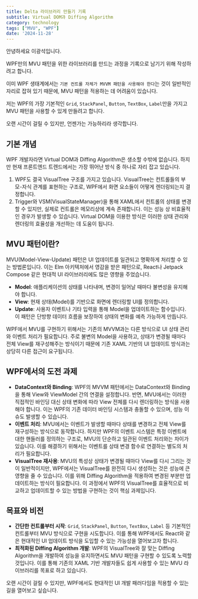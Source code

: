 ```yaml
---
title: Delta 라이브러리 만들기 기록
subtitle: Virtual DOM과 Diffing Algorithm
category: technology
tags: ["MVU", "WPF"]
date: '2024-11-28'
---
```

안녕하세요 이광석입니다.

WPF만의 MVU 패턴을 위한 라이브러리를 만드는 과정을 기록으로 남기기 위해 작성하려고 합니다.

이미 WPF 생태계에서는 `기본 컨트롤 자체가 MVVM 패턴을 사용해야 한다`는 것이 일반적인 자리로 잡혀 있기 때문에, MVU 패턴을 적용하는 데 어려움이 있습니다.

저는 WPF의 가장 기본적인 `Grid`, `StackPanel`, `Button`, `TextBox`, `Label`만을 가지고 MVU 패턴을 사용할 수 있게 만들려고 합니다.

오랜 시간이 걸릴 수 있지만, 언젠가는 가능하리라 생각합니다.

## 기본 개념

WPF 개발자라면 Virtual DOM과 Diffing Algorithm은 생소할 수밖에 없습니다. 하지만 현재 프론트엔드 트렌드에서는 가장 뛰어난 방식 중 하나로 자리 잡고 있습니다.

1. WPF도 결국 VisualTree 구조를 가지고 있습니다. VisualTree는 컨트롤들의 부모-자식 관계를 표현하는 구조로, WPF에서 화면 요소들이 어떻게 렌더링되는지 결정합니다.
2. Trigger와 VSM(VisualStateManager)을 통해 XAML에서 컨트롤의 상태를 변경할 수 있지만, 실제로 컨트롤은 메모리상에 계속 존재합니다. 이는 성능 상 비효율적인 경우가 발생할 수 있습니다. Virtual DOM을 이용한 방식은 이러한 상태 관리와 렌더링의 효율성을 개선하는 데 도움이 됩니다.

## MVU 패턴이란?

MVU(Model-View-Update) 패턴은 UI 업데이트를 일관되고 명확하게 처리할 수 있는 방법론입니다. 이는 Elm 아키텍처에서 영감을 받은 패턴으로, React나 Jetpack Compose 같은 현대적 UI 라이브러리에도 많은 영향을 주었습니다.

- **Model**: 애플리케이션의 상태를 나타내며, 변경이 일어날 때마다 불변성을 유지해야 합니다.
- **View**: 현재 상태(Model)를 기반으로 화면에 렌더링할 UI를 정의합니다.
- **Update**: 사용자 이벤트나 기타 입력을 통해 Model을 업데이트하는 함수입니다. 이 패턴은 단방향 데이터 흐름을 보장하여 상태의 변화를 예측 가능하게 만듭니다.

WPF에서 MVU를 구현하기 위해서는 기존의 MVVM과는 다른 방식으로 UI 상태 관리와 이벤트 처리가 필요합니다. 주로 불변의 Model을 사용하고, 상태가 변경될 때마다 전체 View를 재구성해주는 방식이기 때문에 기존 XAML 기반의 UI 업데이트 방식과는 상당히 다른 접근이 요구됩니다.

## WPF에서의 도전 과제

- **DataContext와 Binding**: WPF의 MVVM 패턴에서는 DataContext와 Binding을 통해 View와 ViewModel 간의 연결을 설정합니다. 반면, MVU에서는 이러한 직접적인 바인딩 대신 상태 변화에 따라 View 전체를 다시 렌더링하는 방식을 사용해야 합니다. 이는 WPF의 기존 데이터 바인딩 시스템과 충돌할 수 있으며, 성능 이슈도 발생할 수 있습니다.
- **이벤트 처리**: MVU에서는 이벤트가 발생할 때마다 상태를 변경하고 전체 View를 재구성하는 방식으로 동작합니다. 하지만 WPF의 이벤트 시스템은 특정 이벤트에 대한 핸들러를 정의하는 구조로, MVU의 단순하고 일관된 이벤트 처리와는 차이가 있습니다. 이를 해결하기 위해서는 이벤트를 상태 변경 함수로 연결하는 별도의 처리가 필요합니다.
- **VisualTree 재사용**: MVU의 특성상 상태가 변경될 때마다 View를 다시 그리는 것이 일반적이지만, WPF에서는 VisualTree를 완전히 다시 생성하는 것은 성능에 큰 영향을 줄 수 있습니다. 이를 위해 Diffing Algorithm을 적용하여 변경된 부분만 업데이트하는 방식이 필요합니다. 이 과정에서 WPF의 VisualTree를 효율적으로 비교하고 업데이트할 수 있는 방법을 구현하는 것이 핵심 과제입니다.

## 목표와 비전

- **간단한 컨트롤부터 시작**: `Grid`, `StackPanel`, `Button`, `TextBox`, `Label` 등 기본적인 컨트롤부터 MVU 방식으로 구현을 시도합니다. 이를 통해 WPF에서도 React와 같은 현대적인 UI 업데이트 방식을 도입할 수 있는 가능성을 열어보고자 합니다.
- **최적화된 Diffing Algorithm 개발**: WPF의 VisualTree와 잘 맞는 Diffing Algorithm을 개발하여 성능을 유지하면서도 MVU 패턴을 구현할 수 있도록 노력할 것입니다. 이를 통해 기존의 XAML 기반 개발자들도 쉽게 사용할 수 있는 MVU 라이브러리를 목표로 하고 있습니다.

오랜 시간이 걸릴 수 있지만, WPF에서도 현대적인 UI 개발 패러다임을 적용할 수 있는 길을 열어보고 싶습니다.